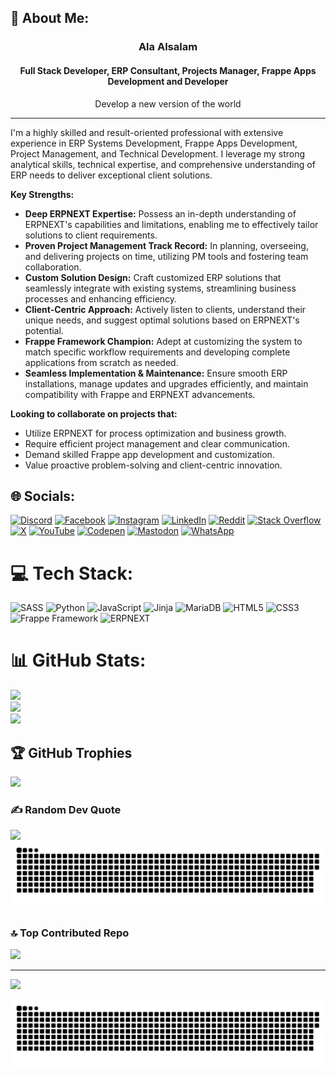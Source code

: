 ## 💫 About Me:
<div align="center"> 
    <h3>Ala Alsalam</h3>
    <h4>Full Stack Developer, ERP Consultant, Projects Manager, Frappe Apps Development and Developer</h4>
    <p align="center">
        <p>Develop a new version of the world</p>
    </p> 
</div>
<hr>
I'm a highly skilled and result-oriented professional with extensive experience in ERP Systems Development, Frappe Apps Development, Project Management, and Technical Development. I leverage my strong analytical skills, technical expertise, and comprehensive understanding of ERP needs to deliver exceptional client solutions.

**Key Strengths:**

* **Deep ERPNEXT Expertise:** 
Possess an in-depth understanding of ERPNEXT's capabilities and limitations, enabling me to effectively tailor solutions to client requirements.
* **Proven Project Management Track Record:** In planning, overseeing, and delivering projects on time, utilizing PM tools and fostering team collaboration.
* **Custom Solution Design:** Craft customized ERP solutions that seamlessly integrate with existing systems, streamlining business processes and enhancing efficiency.
* **Client-Centric Approach:** Actively listen to clients, understand their unique needs, and suggest optimal solutions based on ERPNEXT's potential.
* **Frappe Framework Champion:** Adept at customizing the system to match specific workflow requirements and developing complete applications from scratch as needed.
* **Seamless Implementation & Maintenance:** Ensure smooth ERP installations, manage updates and upgrades efficiently, and maintain compatibility with Frappe and ERPNEXT advancements.

**Looking to collaborate on projects that:**
* Utilize ERPNEXT for process optimization and business growth.
* Require efficient project management and clear communication.
* Demand skilled Frappe app development and customization.
* Value proactive problem-solving and client-centric innovation.

## 🌐 Socials:
[![Discord](https://img.shields.io/badge/Discord-%237289DA.svg?logo=discord&logoColor=white)](https://discord.gg/alaalsalam) [![Facebook](https://img.shields.io/badge/Facebook-%231877F2.svg?logo=Facebook&logoColor=white)](https://facebook.com/alaalsalam) [![Instagram](https://img.shields.io/badge/Instagram-%23E4405F.svg?logo=Instagram&logoColor=white)](https://instagram.com/alaalsalam) [![LinkedIn](https://img.shields.io/badge/LinkedIn-%230077B5.svg?logo=linkedin&logoColor=white)](https://linkedin.com/in/alaalsalam) [![Reddit](https://img.shields.io/badge/Reddit-%23FF4500.svg?logo=Reddit&logoColor=white)](https://reddit.com/user/alaalsalam) [![Stack Overflow](https://img.shields.io/badge/-Stackoverflow-FE7A16?logo=stack-overflow&logoColor=white)](https://stackoverflow.com/users/alaalsalam) [![X](https://img.shields.io/badge/X-black.svg?logo=X&logoColor=white)](https://x.com/alaalsalam) [![YouTube](https://img.shields.io/badge/YouTube-%23FF0000.svg?logo=YouTube&logoColor=white)](https://youtube.com/@alaalsalam) [![Codepen](https://img.shields.io/badge/Codepen-000000?style=for-the-badge&logo=codepen&logoColor=white)](https://codepen.io/alaalsalam) [![Mastodon](https://img.shields.io/badge/-MASTODON-%232B90D9?style=for-the-badge&logo=mastodon&logoColor=white)](https://mastodon.social/@alaalsalam) [![WhatsApp](https://img.shields.io/badge/WhatsApp-%25D366.svg?logo=whatsapp&logoColor=white)](https://wa.me/772154090) 

# 💻 Tech Stack:
![SASS](https://img.shields.io/badge/SASS-hotpink.svg?style=for-the-badge&logo=SASS&logoColor=white) ![Python](https://img.shields.io/badge/python-3670A0?style=for-the-badge&logo=python&logoColor=ffdd54) ![JavaScript](https://img.shields.io/badge/javascript-%23323330.svg?style=for-the-badge&logo=javascript&logoColor=%23F7DF1E) ![Jinja](https://img.shields.io/badge/jinja-white.svg?style=for-the-badge&logo=jinja&logoColor=black) ![MariaDB](https://img.shields.io/badge/MariaDB-003545?style=for-the-badge&logo=mariadb&logoColor=white) ![HTML5](https://img.shields.io/badge/html5-%23E34F26.svg?style=for-the-badge&logo=html5&logoColor=white) ![CSS3](https://img.shields.io/badge/css3-%231572B6.svg?style=for-the-badge&logo=css3&logoColor=white) ![Frappe Framework](https://img.shields.io/badge/Frappe%20Framework-00A3E0?style=for-the-badge&logo=frappe&logoColor=white) ![ERPNEXT](https://img.shields.io/badge/ERPNEXT-FF5733?style=for-the-badge&logo=erpnext&logoColor=white)

# 📊 GitHub Stats:
![](https://github-readme-stats.vercel.app/api?username=alaalsalam&theme=react&hide_border=true&include_all_commits=false&count_private=false)<br/>
![](https://github-readme-streak-stats.herokuapp.com/?user=alaalsalam&theme=react&hide_border=true)<br/>
![](https://github-readme-stats.vercel.app/api/top-langs/?username=alaalsalam&theme=react&hide_border=true&include_all_commits=false&count_private=false&layout=compact)

## 🏆 GitHub Trophies
![](https://github-profile-trophy.vercel.app/?username=alaalsalam&theme=monokai&no-frame=false&no-bg=false&margin-w=4)

### ✍️ Random Dev Quote
![](https://quotes-github-readme.vercel.app/api?type=horizontal&theme=radical)
<a href=#><img src="contributions.svg"></a>
### 🔝 Top Contributed Repo
![](https://github-contributor-stats.vercel.app/api?username=alaalsalam&limit=5&theme=dark&combine_all_yearly_contributions=true)

---
[![](https://visitcount.itsvg.in/api?id=alaalsalam&icon=0&color=0)](https://visitcount.itsvg.in)

<!-- Proudly created with GPRM ( https://gprm.itsvg.in ) -->
<a href=#><img src="contributions.svg"></a>
